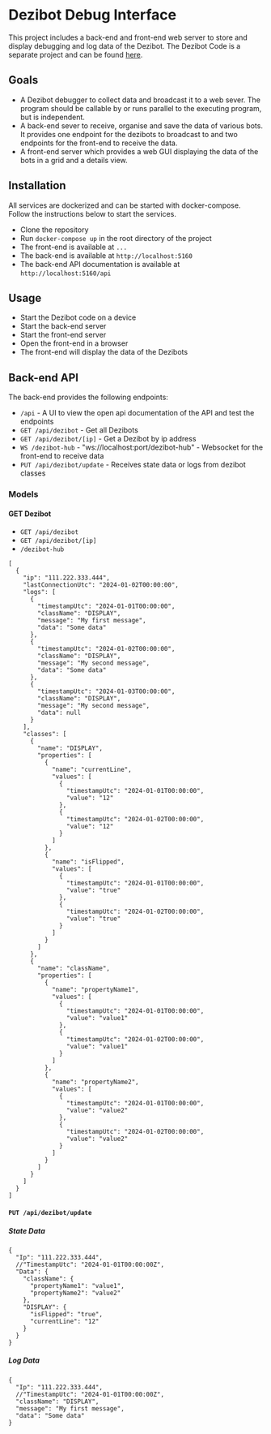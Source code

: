 # Dezibot Debug Interface

This project includes a back-end and front-end web server to store and display debugging and log data of the Dezibot.
The Dezibot Code is a separate project and can be found [here](https://github.com/CurvesHub/dezibot).

## Goals

- A Dezibot debugger to collect data and broadcast it to a web sever. The program should be callable by or runs 
  parallel to the executing program, but is independent.
- A back-end sever to receive, organise and save the data of various bots. It provides one endpoint for the dezibots 
  to broadcast to and two endpoints for the front-end to receive the data.
- A front-end server which provides a web GUI displaying the data of the bots in a grid and a details view.

## Installation

All services are dockerized and can be started with docker-compose. Follow the instructions below to start the services.

- Clone the repository
- Run `docker-compose up` in the root directory of the project
- The front-end is available at `...`
- The back-end is available at `http://localhost:5160`
- The back-end API documentation is available at `http://localhost:5160/api`

## Usage

- Start the Dezibot code on a device
- Start the back-end server
- Start the front-end server
- Open the front-end in a browser
- The front-end will display the data of the Dezibots

## Back-end API

The back-end provides the following endpoints:

- `/api` - A UI to view the open api documentation of the API and test the endpoints
- `GET /api/dezibot` - Get all Dezibots
- `GET /api/dezibot/[ip]` - Get a Dezibot by ip address
- `WS /dezibot-hub` - "ws://localhost:port/dezibot-hub" - Websocket for the front-end to receive data
- `PUT /api/dezibot/update` - Receives state data or logs from dezibot classes

### Models

#### GET Dezibot 

- `GET /api/dezibot`
- `GET /api/dezibot/[ip]`
- `/dezibot-hub`

```json5
[
  {
    "ip": "111.222.333.444",
    "lastConnectionUtc": "2024-01-02T00:00:00",
    "logs": [
      {
        "timestampUtc": "2024-01-01T00:00:00",
        "className": "DISPLAY",
        "message": "My first message",
        "data": "Some data"
      },
      {
        "timestampUtc": "2024-01-02T00:00:00",
        "className": "DISPLAY",
        "message": "My second message",
        "data": "Some data"
      },
      {
        "timestampUtc": "2024-01-03T00:00:00",
        "className": "DISPLAY",
        "message": "My second message",
        "data": null
      }
    ],
    "classes": [
      {
        "name": "DISPLAY",
        "properties": [
          {
            "name": "currentLine",
            "values": [
              {
                "timestampUtc": "2024-01-01T00:00:00",
                "value": "12"
              },
              {
                "timestampUtc": "2024-01-02T00:00:00",
                "value": "12"
              }
            ]
          },
          {
            "name": "isFlipped",
            "values": [
              {
                "timestampUtc": "2024-01-01T00:00:00",
                "value": "true"
              },
              {
                "timestampUtc": "2024-01-02T00:00:00",
                "value": "true"
              }
            ]
          }
        ]
      },
      {
        "name": "className",
        "properties": [
          {
            "name": "propertyName1",
            "values": [
              {
                "timestampUtc": "2024-01-01T00:00:00",
                "value": "value1"
              },
              {
                "timestampUtc": "2024-01-02T00:00:00",
                "value": "value1"
              }
            ]
          },
          {
            "name": "propertyName2",
            "values": [
              {
                "timestampUtc": "2024-01-01T00:00:00",
                "value": "value2"
              },
              {
                "timestampUtc": "2024-01-02T00:00:00",
                "value": "value2"
              }
            ]
          }
        ]
      }
    ]
  }
]
```

#### `PUT /api/dezibot/update`

##### State Data

```json5
{
  "Ip": "111.222.333.444",
  //"TimestampUtc": "2024-01-01T00:00:00Z",
  "Data": {
    "className": {
      "propertyName1": "value1",
      "propertyName2": "value2"
    },
    "DISPLAY": {
      "isFlipped": "true",
      "currentLine": "12"
    }
  }
}
```

##### Log Data

```json5
{
  "Ip": "111.222.333.444",
  //"TimestampUtc": "2024-01-01T00:00:00Z",
  "className": "DISPLAY",
  "message": "My first message",
  "data": "Some data"
}
```